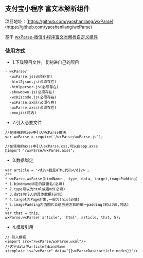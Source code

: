 ## 支付宝小程序 富文本解析组件

项目地址：[https://github.com/yaoshanliang/wxParse](https://github.com/yaoshanliang/wxParse)

基于 [wxParse-微信小程序富文本解析自定义组件](https://github.com/icindy/wxParse)


### 使用方式

* 1.下载项目文件，复制进自己的项目

```
- wxParse/
  -wxParse.js(必须存在)
  -html2json.js(必须存在)
  -htmlparser.js(必须存在)
  -showdown.js(必须存在)
  -wxDiscode.js(必须存在)
  -wxParse.axml(必须存在)
  -wxParse.axss(必须存在)
  -emojis(可选)
```

* 2.引入必要文件

```
//在使用的View中引入WxParse模块
var wxParse = require('/wxParse/wxParse.js');
```

```
//在使用的axss中引入axParse.css,可以在app.axss
@import "/wxParse/wxParse.axss";
```

* 3.数据绑定
```
var article = '<div>我是HTML代码</div>';
/**
* wxParse.wxParse(bindName , type, data, target,imagePadding)
* 1.bindName绑定的数据名(必填)
* 2.type可以为html或者md(必填)
* 3.data为传入的具体数据(必填)
* 4.target为Page对象,一般为this(必填)
* 5.imagePadding为当图片自适应是左右的单一padding(默认为0,可选)
*/
var that = this;
wxParse.wxParse('article', 'html', article, that, 5);
```

* 4.模版引用
```
// 引入模板
<import src="/wxParse/wxParse.wxml"/>
//这里data中article为bindName
<template is="wxParse" data="{{wxParseData:article.nodes}}"/>
```